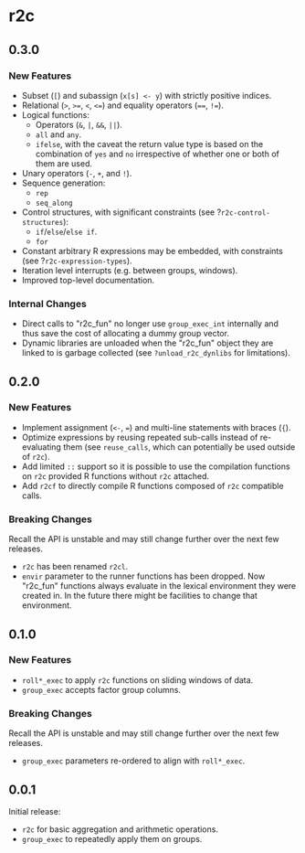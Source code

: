 # r2c

## 0.3.0

### New Features

* Subset (`[`) and subassign (`x[s] <- y`) with strictly positive indices.
* Relational (`>`, `>=`, `<`, `<=`) and equality operators (`==`, `!=`).
* Logical functions:
  * Operators (`&`, `|`, `&&`, `||`).
  * `all` and `any`.
  * `ifelse`, with the caveat the return value type is based on the combination
    of `yes` and `no` irrespective of whether one or both of them are used.
* Unary operators (`-`, `+`, and `!`).
* Sequence generation:
  * `rep`
  * `seq_along`
* Control structures, with significant constraints (see
  ?`r2c-control-structures`):
  * `if`/`else`/`else if`.
  * `for`
* Constant arbitrary R expressions may be embedded, with constraints (see
  ?`r2c-expression-types`).
* Iteration level interrupts (e.g. between groups, windows).
* Improved top-level documentation.

### Internal Changes

* Direct calls to "r2c_fun" no longer use `group_exec_int` internally and thus
  save the cost of allocating a dummy group vector.
* Dynamic libraries are unloaded when the "r2c_fun" object they are linked to is
  garbage collected (see `?unload_r2c_dynlibs` for limitations).

## 0.2.0

### New Features

* Implement assignment (`<-`, `=`) and multi-line statements with braces (`{`).
* Optimize expressions by reusing repeated sub-calls instead of re-evaluating
  them (see `reuse_calls`, which can potentially be used outside of `r2c`).
* Add limited `::` support so it is possible to use the compilation functions on
  `r2c` provided R functions without `r2c` attached.
* Add `r2cf` to directly compile R functions composed of `r2c` compatible calls.

### Breaking Changes

Recall the API is unstable and may still change further over the next few
releases.

* `r2c` has been renamed `r2cl`.
* `envir` parameter to the runner functions has been dropped.  Now "r2c_fun"
  functions always evaluate in the lexical environment they were created in.  In
  the future there might be facilities to change that environment.

## 0.1.0

### New Features

* `roll*_exec` to apply `r2c` functions on sliding windows of data.
* `group_exec` accepts factor group columns.

### Breaking Changes

Recall the API is unstable and may still change further over the next few
releases.

* `group_exec` parameters re-ordered to align with `roll*_exec`.

## 0.0.1

Initial release:

* `r2c` for basic aggregation and arithmetic operations.
* `group_exec` to repeatedly apply them on groups.
